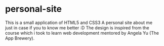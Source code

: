 # personal-site

This is a small application of HTML5 and CSS3 
A personal site about me just in case if you to know me better :D
The design is inspired from the course which i took to learn web development mentored by Angela Yu (The App Brewery).

